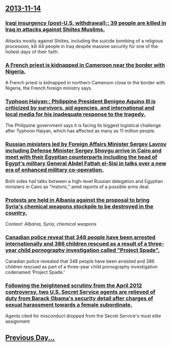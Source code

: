 ## [2013-11-14](/news/2013/11/14/index.md)

### [Iraqi insurgency (post-U.S. withdrawal):: 39 people are killed in Iraq in attacks against Shiites Muslims. ](/news/2013/11/14/iraqi-insurgency-post-u-s-withdrawal-39-people-are-killed-in-iraq-in-attacks-against-shiites-muslims.md)
Attacks mostly against Shiites, including the suicide bombing of a religious procession, kill 44 people in Iraq despite massive security for one of the holiest days of their faith.

### [A French priest is kidnapped in Cameroon near the border with Nigeria. ](/news/2013/11/14/a-french-priest-is-kidnapped-in-cameroon-near-the-border-with-nigeria.md)
A French priest is kidnapped in northern Cameroon close to the border with Nigeria, the French foreign ministry says.

### [Typhoon Haiyan:: Philippine President Benigno Aquino III is criticized by survivors, aid agencies, and international and local media for his inadequate response to the tragedy. ](/news/2013/11/14/typhoon-haiyan-philippine-president-benigno-aquino-iii-is-criticized-by-survivors-aid-agencies-and-international-and-local-media-for-his.md)
The Philippine government says it is facing its biggest logistical challenge after Typhoon Haiyan, which has affected as many as 11 million people.

### [Russian ministers led by Foreign Affairs Minister Sergey Lavrov including Defense Minister Sergey Shoygu arrive in Cairo and meet with their Egyptian counterparts including the head of Egypt's military General Abdel Fattah el-Sisi in talks over a new era of enhanced military co-operation. ](/news/2013/11/14/russian-ministers-led-by-foreign-affairs-minister-sergey-lavrov-including-defense-minister-sergey-shoygu-arrive-in-cairo-and-meet-with-their.md)
Both sides hail talks between a high-level Russian delegation and Egyptian ministers in Cairo as &quot;historic,&quot; amid reports of a possible arms deal.

### [Protests are held in Albania against the proposal to bring Syria's chemical weapons stockpile to be destroyed in the country. ](/news/2013/11/14/protests-are-held-in-albania-against-the-proposal-to-bring-syria-s-chemical-weapons-stockpile-to-be-destroyed-in-the-country.md)
_Context: Albania, Syria, chemical weapons_

### [Canadian police reveal that 348 people have been arrested internationally and 386 children rescued as a result of a three-year child pornography investigation called "Project Spade". ](/news/2013/11/14/canadian-police-reveal-that-348-people-have-been-arrested-internationally-and-386-children-rescued-as-a-result-of-a-three-year-child-pornogr.md)
Canadian police revealed that 348 people have been arrested and 386 children rescued as part of a three-year child pornography investigation codenamed ‘Project Spade.’

### [Following the heightened scrutiny from the April 2012 controversy, two U.S. Secret Service agents are relieved of duty from Barack Obama's security detail after charges of sexual harassment towards a female subordinate. ](/news/2013/11/14/following-the-heightened-scrutiny-from-the-april-2012-controversy-two-u-s-secret-service-agents-are-relieved-of-duty-from-barack-obama-s-s.md)
Agents cited for misconduct dropped from the Secret Service&#039;s most elite assignment

## [Previous Day...](/news/2013/11/13/index.md)

